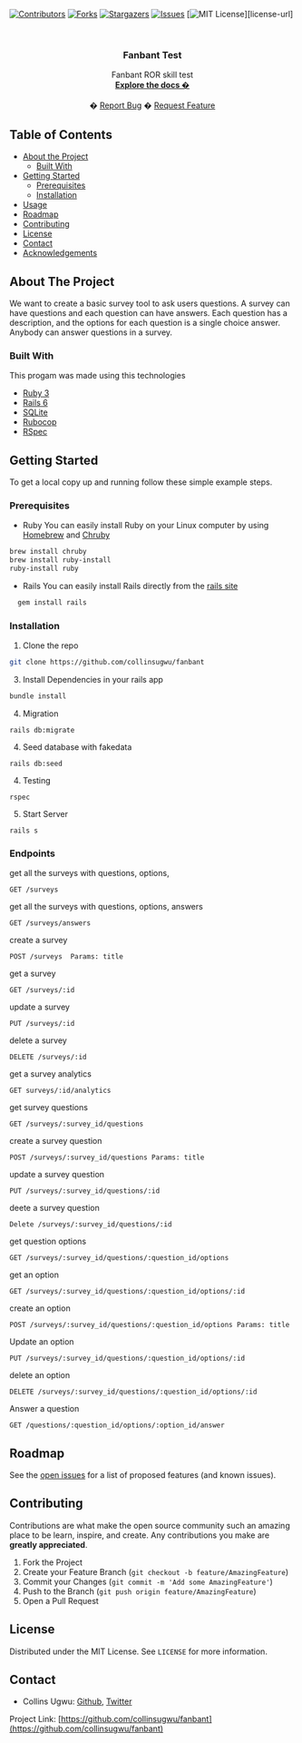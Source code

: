 <!-- PROJECT SHIELDS -->
<!--
*** I'm using markdown "reference style" links for readability.
*** Reference links are enclosed in brackets [ ] instead of parentheses ( ).
*** See the bottom of this document for the declaration of the reference variables
*** for contributors-url, forks-url, etc. This is an optional, concise syntax you may use.
*** https://www.markdownguide.org/basic-syntax/#reference-style-links
-->
[![Contributors][contributors-shield]][contributors-url]
[![Forks][forks-shield]][forks-url]
[![Stargazers][stars-shield]][stars-url]
[![Issues][issues-shield]][issues-url]
[![MIT License][license-shield]][license-url]



<!-- PROJECT LOGO -->
<br />
<p align="center">
  <h3 align="center">Fanbant  Test</h3>
  <p align="center">
  Fanbant ROR skill test
    <br />
    <a href="https://github.com/collinsugwu/fanbant/blob/master/Rakefile"><strong>Explore the docs �</strong></a>
    <br />
    <br />
    �
    <a href="https://github.com/collinsugwu/fanbant/issues">Report Bug</a>
    �
    <a href="https://github.com/collinsugwu/fanbant/issues">Request Feature</a>
  </p>
</p>



<!-- TABLE OF CONTENTS -->
## Table of Contents

* [About the Project](#about-the-project)
  * [Built With](#built-with)
* [Getting Started](#getting-started)
  * [Prerequisites](#prerequisites)
  * [Installation](#installation)
* [Usage](#usage)
* [Roadmap](#roadmap)
* [Contributing](#contributing)
* [License](#license)
* [Contact](#contact)
* [Acknowledgements](#acknowledgements)



<!-- ABOUT THE PROJECT -->
## About The Project
<!-- [![Product Name Screen Shot][product-screenshot]](https://example.com) -->

We want to create a basic survey tool to ask users questions. A survey can have questions and
each question can have answers.
Each question has a description, and the options for each question is a single choice answer.
Anybody can answer questions in a survey.

### Built With
This progam was made using this technologies
* [Ruby 3](https://www.ruby-lang.org/en/)
* [Rails 6](https://rubyonrails.org/)
* [SQLite](https://www.sqlite.org/index.html)
* [Rubocop](https://github.com/rubocop-hq/rubocop)
* [RSpec](https://github.com/rspec/rspec-rails)


<!-- GETTING STARTED -->
## Getting Started

To get a local copy up and running follow these simple example steps.

### Prerequisites

* Ruby
You can easily install Ruby on your Linux computer by using [Homebrew](https://docs.brew.sh/) and [Chruby](https://github.com/postmodern/chruby)
```sh
brew install chruby
brew install ruby-install
ruby-install ruby
```

* Rails
  You can easily install Rails directly from the [rails site](https://rubyonrails.org/)

```sh
  gem install rails
```

### Installation

<!-- 1. Get a free API Key at [https://example.com](https://example.com) -->
1. Clone the repo
```sh
git clone https://github.com/collinsugwu/fanbant
```
 3. Install Dependencies in your rails app
```sh
bundle install
``` 
<!-- 4. Enter your API in `config.js`
```JS
const API_KEY = 'ENTER YOUR API';
``` -->
4. Migration
```
rails db:migrate
```
4. Seed database with fakedata
```
rails db:seed
```
4. Testing
```
rspec
```
5. Start Server
```
rails s
```

### Endpoints
get all the surveys with questions, options,
```
GET /surveys
```
get all the surveys with questions, options, answers
```
GET /surveys/answers
```
create a survey
```
POST /surveys  Params: title
```
get a survey
```
GET /surveys/:id
```
update a survey
```
PUT /surveys/:id
```

delete a survey
```
DELETE /surveys/:id
```
get a survey analytics
```
GET surveys/:id/analytics
```
get survey questions
```
GET /surveys/:survey_id/questions
```
create a survey question
```
POST /surveys/:survey_id/questions Params: title
```
update a survey question
```
PUT /surveys/:survey_id/questions/:id
```
deete a survey question
```
Delete /surveys/:survey_id/questions/:id
```
get question options
```
GET /surveys/:survey_id/questions/:question_id/options
``` 
get an option 
```
GET /surveys/:survey_id/questions/:question_id/options/:id
```
create an option
```
POST /surveys/:survey_id/questions/:question_id/options Params: title
```
Update an option
```
PUT /surveys/:survey_id/questions/:question_id/options/:id
```
delete an option
```
DELETE /surveys/:survey_id/questions/:question_id/options/:id
```
Answer a question
```
GET /questions/:question_id/options/:option_id/answer
```
## Roadmap

See the [open issues](https://github.com/collinsugwu/fanbant/issues) for a list of proposed features (and known issues).


<!-- CONTRIBUTING -->
## Contributing

Contributions are what make the open source community such an amazing place to be learn, inspire, and create. Any contributions you make are **greatly appreciated**.

1. Fork the Project
2. Create your Feature Branch (`git checkout -b feature/AmazingFeature`)
3. Commit your Changes (`git commit -m 'Add some AmazingFeature'`)
4. Push to the Branch (`git push origin feature/AmazingFeature`)
5. Open a Pull Request



<!-- LICENSE -->
## License

Distributed under the MIT License. See `LICENSE` for more information.


<!-- CONTACT -->
## Contact


* Collins Ugwu: [Github](https://github.com/collinsugwu), [Twitter](https://twitter.com/collinsugwu_me)

Project Link: [https://github.com/collinsugwu/fanbant](https://github.com/collinsugwu/fanbant)


<!-- MARKDOWN LINKS & IMAGES -->
<!-- https://www.markdownguide.org/basic-syntax/#reference-style-links -->
[contributors-shield]: https://img.shields.io/github/contributors/collinsugwu/fanbant
[contributors-url]: https://github.com/collinsugwu/fanbant/graphs/contributors
[forks-shield]: https://img.shields.io/github/forks/collinsugwu/fanbant
[forks-url]: https://github.com/collinsugwu/fanbant/network/members
[stars-shield]: https://img.shields.io/github/stars/collinsugwu/fanbant
[stars-url]: https://github.com/collinsugwu/fanbant/stargazers
[issues-shield]: https://img.shields.io/github/issues/collinsugwu/fanbant
[issues-url]: https://github.com/collinsugwu/fanbant
[license-shield]: https://img.shields.io/github/license/collinsugwu/fanbant